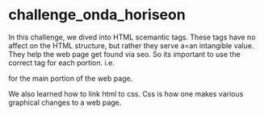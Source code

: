 # challenge_onda_horiseon

In this challenge, we dived into HTML scemantic tags. These tags have no affect on the HTML structure, but rather they serve a=an intangible value. They help the web page get found via seo. So its important to use the correct tag for each portion. i.e. <main ></main> for the main portion of the web page.

We also learned how to link html to css. Css is how one makes various graphical changes to a web page. 
